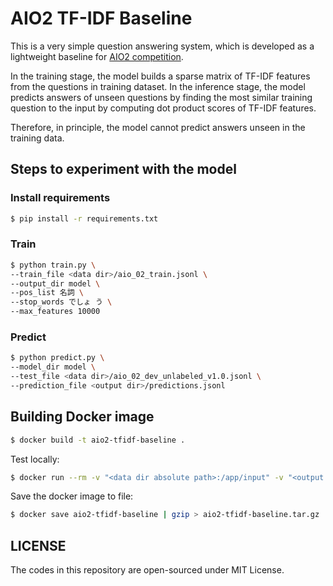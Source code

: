 # AIO2 TF-IDF Baseline

This is a very simple question answering system, which is developed as a lightweight baseline for [AIO2 competition](https://sites.google.com/view/project-aio/competition2).

In the training stage, the model builds a sparse matrix of TF-IDF features from the questions in training dataset.
In the inference stage, the model predicts answers of unseen questions by finding the most similar training question to the input by computing dot product scores of TF-IDF features.

Therefore, in principle, the model cannot predict answers unseen in the training data.

## Steps to experiment with the model

### Install requirements

```sh
$ pip install -r requirements.txt
```

### Train

```sh
$ python train.py \
--train_file <data dir>/aio_02_train.jsonl \
--output_dir model \
--pos_list 名詞 \
--stop_words でしょ う \
--max_features 10000
```

### Predict

```sh
$ python predict.py \
--model_dir model \
--test_file <data dir>/aio_02_dev_unlabeled_v1.0.jsonl \
--prediction_file <output dir>/predictions.jsonl
```

## Building Docker image

```sh
$ docker build -t aio2-tfidf-baseline .
```

Test locally:

```sh
$ docker run --rm -v "<data dir absolute path>:/app/input" -v "<output dir absolute path>:/app/output" aio2-tfidf-baseline bash ./submission.sh input/aio_02_dev_unlabeled_v1.0.jsonl output/predictions.jsonl
```

Save the docker image to file:

```sh
$ docker save aio2-tfidf-baseline | gzip > aio2-tfidf-baseline.tar.gz
```

## LICENSE

The codes in this repository are open-sourced under MIT License.
